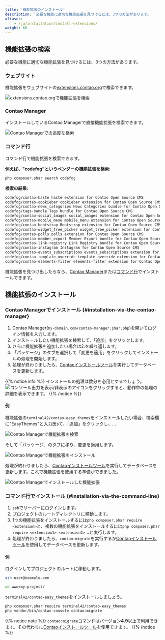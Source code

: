 ```yaml
---
title: '機能拡張のインストール'
description: '必要な機能に適切な機能拡張を見つけるには、3つの方法があります。'
aliases:
    - /ja/installation/install-extensions/
weight: 60
---
```


## 機能拡張の検索

必要な機能に適切な機能拡張を見つけるには、3つの方法があります。

### ウェブサイト

機能拡張をウェブサイトの[extensions.contao.org](https://extensions.contao.org/)で検索できます。

![extensions.contao.orgで機能拡張を検索](/ja/installation/images/en/extensions-contao-org.png?classes=shadow)

### Contao Manager

インストールしているContao Managerで直接機能拡張を検索できます。

![Contao Managerでの高度な検索](/ja/installation/images/en/search-extensions-in-the-contao-manager.png?classes=shadow)

### コマンド行

コマンド行で機能拡張を検索できます。

**例えば、"codefog"というベンダーの機能拡張を検索:**

```bash
php composer.phar search codefog
```

**検索の結果:**

```bash
codefog/contao-haste haste extension for Contao Open Source CMS
codefog/contao-cookiebar cookiebar extension for Contao Open Source CMS
codefog/contao-news_categories News Categories bundle for Contao Open Source CMS
codefog/tags-bundle Tags bundle for Contao Open Source CMS
codefog/contao-social_images social_images extension for Contao Open Source CMS
codefog/contao-mobile_menu mobile_menu extension for Contao Open Source CMS
codefog/contao-bootstrap Bootstrap extension for Contao Open Source CMS
codefog/contao-widget_tree_picker widget_tree_picker extension for Contao Open Source CMS
codefog/contao-polls polls extension for Contao Open Source CMS
codefog/contao-member_export Member Export bundle for Contao Open Source CMS
codefog/contao-link-registry Link Registry bundle for Contao Open Source CMS
codefog/contao-instagram Instagram for Contao Open Source CMS
codefog/contao-events_subscriptions events_subscriptions extension for Contao Open Source CMS
codefog/contao-template_override template_override extension for Contao Open Source CMS
codefog/contao-elements-filter elements-filter extension for Contao Open Source CMS
```

機能拡張を見つけ出したらなら、[Contao Manager](#installation-via-the-contao-manager)または[コマンド行](#installation-via-the-command-line)でインストールできます。

## 機能拡張のインストール

### Contao Managerでインストール {#installation-via-the-contao-manager}

1. Contao Manager(`my-domain.com/contao-manager.phar.php`)を開いてログイン情報を入力します。
2. インストールしたい機能拡張を検索して、「追加」をクリックします。
3. さらに機能拡張を追加したい場合は2.を繰り返します。
4. 「パッケージ」のタブを選択して「変更を適用」をクリックしてインストールの処理を開始します。
5. 処理が終わりましたら、[Contaoインストールツール](../contao-installtool/)を実行してデータベースを更新します。

{{% notice info %}}
インストールの処理は数分を必用とするでしょう。![コンソール出力を表示/非表示](/ja/icons/konsolenausgabe.png?classes=icon)のアイコンをクリックすると、動作中の処理の詳細を表示できます。
{{% /notice %}}

#### 例

機能拡張の`terminal42/contao-easy_themes`をインストールしたい場合、検索欄に"EasyThemes"と入力医sて、「追加」をクリックし、...

![Contao Managerで機能拡張を検索](/ja/installation/images/en/search-package-in-contao-manager.png?classes=shadow)

そして「パッケージ」のタブに移り、変更を適用します。

![Contao Managerで機能拡張をインストール](/ja/installation/images/en/install-package-in-contao-manager.png?classes=shadow)

処理が終わりましたら、[Contaoインストールツール](../contao-installtool/)を実行してデータベースを更新します。これで機能拡張を使用する準備ができました。

![Contao Managerでインストールした機能拡張](/ja/installation/images/en/package-installed-in-the-contao-manager.png?classes=shadow)

### コマンド行でインストール {#installation-via-the-command-line}

1. `ssh`でサーバーにログインします。
2. プロジェクトのルートディレクトリに移動します。
3. 1つの機能拡張をインストールするには`php composer.phar require <extension>`と、複数の機能拡張をインストールするには`php composer.phar require <extension1> <extension2> …`と実行します。
4. 処理が終わりましたら、`contao:migrate`を実行するか[Contaoインストールツール](../contao-installtool/)を使用してデータベースを更新します。

#### 例
ログインしてプロジェクトのルートに移動します。

```bash
ssh user@example.com
```

```bash
cd www/my-project/
```

`terminal42/contao-easy_themes`をインストールしましょう。

```bash
php composer.phar require terminal42/contao-easy_themes
php vendor/bin/contao-console contao:migrate
```

{{% notice note %}}
`contao:migrate`コマンドはバージョン**4.9**以上で利用できます。その代わりに[Contaoインストールツール](../contao-installtool/)を使用できます。
{{% /notice %}}
